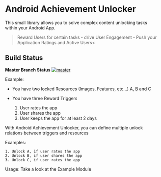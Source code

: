 # Android Achievement Unlocker

This small library allows you to solve complex content unlocking tasks within your Android App.

>Reward Users for certain tasks - drive User Engagement - Push your Application Ratings and Active Users<

## Build Status
**Master Branch Status**  [![master](https://travis-ci.org/Mklueh/AndroidAchievementUnlocker.svg?branch=master)](https://travis-ci.org/Mklueh/AndroidAchievementUnlocker)

Example:

- You have two locked Resources (Images, Features, etc...) A, B and C

- You have three Reward Triggers
    1. User rates the app
    2. User shares the app
    3. User keeps the app for at least 2 days


With Android Achievement Unlocker, you can define multiple unlock relations between triggers and resources

Examples:

    1. Unlock A, if user rates the app
    2. Unlock B, if user shares the app
    3. Unlock C, if user rates the app
    
    
    
Usage:
    Take a look at the Example Module




